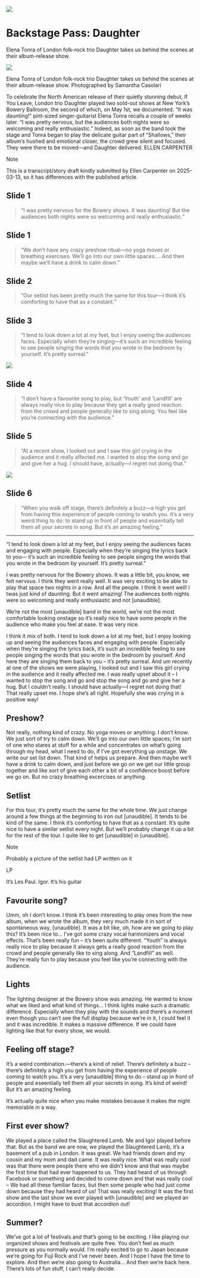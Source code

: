 <img src="/Images/daughter_carousel_v2.jpg">

# Backstage Pass: Daughter

Elena Tonra of London folk-rock trio Daughter takes us behind the scenes at their album-release show.

<img src="/Images/daughter_landingcoverlandscape840x644.jpg">

Elena Tonra of London folk-rock trio Daughter takes us behind the scenes at their album-release show. Photographed by Samantha Casolari

To celebrate the North American release of their quietly stunning debut, If You Leave, London trio Daughter played two sold-out shows at New York’s Bowery Ballroom, the second of which, on May 1st, we documented. “It was daunting!” pint-sized singer-guitarist Elena Tonra recalls a couple of weeks later. “I was pretty nervous, but the audiences both nights were so welcoming and really enthusiastic.” Indeed, as soon as the band took the stage and Tonra began to play the delicate guitar part of “Shallows,” their album’s hushed and emotional closer, the crowd grew silent and focused. They were there to be moved—and Daughter delivered. ELLEN CARPENTER

> [!NOTE] 
> This is a transcript/story draft kindly submitted by Ellen Carpenter on 2025-03-13, so it has differences with the published article.

## Slide 1
>“I was pretty nervous for the Bowery shows. It was daunting! But the audiences both nights were so welcoming and really enthusiastic.”

## Slide 1
>“We don’t have any crazy preshow ritual—no yoga moves or breathing exercises. We’ll go into our own little spaces…. And then maybe we’ll have a drink to calm down.”

## Slide 2
>“Our setlist has been pretty much the same for this tour—I think it’s comforting to have that as a constant.”

## Slide 3
>“I tend to look down a lot at my feet, but I enjoy seeing the audiences faces. Especially when they’re singing—it’s such an incredible feeling to see people singing the words that you wrote in the bedroom by yourself. It’s pretty surreal.”

<img src="/Images/tumblr_mno8wltHBz1rjeo3to1_1280.jpg">

## Slide 4
>“I don’t have a favourite song to play, but ‘Youth’ and ‘Landfill’ are always really nice to play because they get a really good reaction from the crowd and people generally like to sing along. You feel like you’re connecting with the audience.”

## Slide 5
>“At a recent show, I looked out and I saw this girl crying in the audience and it really affected me. I wanted to stop the song and go and give her a hug. I should have, actually—I regret not doing that.”

<img src="/Images/tumblr_mno910UKoj1rjeo3to1_1280.jpg">

## Slide 6
>“When you walk off stage, there’s definitely a buzz—a high you get from having this experience of people coming to watch you. It’s a very weird thing to do: to stand up in front of people and essentially tell them all your secrets in song. But it’s an amazing feeling.”

---

“I tend to look down a lot at my feet, but I enjoy seeing the audiences faces and engaging with people. Especially when they’re singing the lyrics back to you— it’s such an incredible feeling to see people singing the words that you wrote in the bedroom by yourself. It’s pretty surreal.”

I was pretty nervous for the Bowery shows. It was a little bit, you know, we felt nervous. I think they went really well. It was very exciting to be able to play that space two nights in a row. And all the people. I think it went well! I twas just kind of daunting. But it went amazing! The audiences both nights were so welcoming and really enthusiastic and not [unaudible].

We’re not the most [unaudible] band in the world, we’re not the most comfortable looking onstage so it’s really nice to have some people in the audience who make you feel at ease. It was very nice.

I think it mix of both. I tend to look down a lot at my feet, but I enjoy looking up and seeing the audiences faces and engaging with people. Especially when they’re singing the lyrics back, it’s such an incredible feeling to see people singing the words that you wrote in the bedroom by yourself. And here they are singing them back to you – it’s pretty surreal. And um recently at one of the shows we were playing, I looked out and I saw this girl crying in the audience and it really affected me. I was really upset about it – I wanted to stop the song and go and stop the song and go and give her a hug. But I couldn’t really. I should have actually—I regret not doing that! That really upset me. I hope she’s all right. Hopefully she was crying in a positive way!

## Preshow? 

Not really, nothing kind of crazy. No yoga moves or anything. I don’t know. We just sort of try to calm down. We’ll go into our own little spaces; I’m sort of one who stares at stuff for a while and concentrates on what’s going through my head, what I need to do, if I’ve got everything up onstage. We write our set list down. That kind of helps us prepare. And then maybe we’ll have a drink to calm down, and just before we go on we get our little group together and like sort of give each other a bit of a confidence boost before we go on. But no crazy breathing excercises or anything. 

## Setlist

For this tour, it’s pretty much the same for the whole time. We just change around a few things at the beginning to iron out [unaudible]. It tends to be kind of the same. I think it’s comforting to have that as a constant. It’s quite nice to have a similar setlist every night. But we’ll probably change it up a bit for the rest of the tour. I quite like to get [unaudible] in [unaudible].

> [!NOTE] 
> Probably a picture of the setlist had LP written on it

LP

It’s Les Paul. Igor. It’s his guitar

## Favourite song?

Umm, oh I don’t know. I think it’s been interesting to play ones from the new album, when we wrote the album, they very much made it in sort of spontaneous way, [unaudible]. It was a bit like, oh, how are we going to play this? It’s been nice to… I’ve got some crazy vocal harmonizers and vocal effects. That’s been really fun – it’s been quite different. “Youth” is always really nice to play because it always gets a really good reaction from the crowd and people generally like to sing along. And “Landfill” as well. They’re really fun to play because you feel like you’re connecting with the audience. 

## Lights

The lighting designer at the Bowery show was amazing. He wanted to know what we liked and what kind of things… I think lights make such a dramatic difference. Especially when they play with the sounds and there’s a moment even though you can’t see the full display because we’re in it, I could feel it and it was incredible. It makes a massive difference. If we could have lighting like that for every show, we would.

## Feeling off stage?

It’s a weird combination.—there’s a kind of relief. There’s definitely a buzz – there’s definitely a high you get from having the experience of people coming to watch you. It’s a very [unaudible] thing to do – stand up in front of people and eseentially tell them all your secrets in song. It’s kind of weird! But it’s an amazing feeling. 

It’s actually quite nice when you make mistakes because it makes the night memorable in a way. 

## First ever show?

We played a place called the Slaughtered Lamb. Me and Igor played before that. But as the band we are now, we played the Slaughtered Lamb, it’s a basement of a pub in London. It was great. We had friends down and my cousin and my mom and dad came. It was really nice. What was really cool was that there were people there who we didn’t know and that was maybe the first time that had ever happened to us. They had heard of us through Facebook or something and decided to come down and that was really cool – We had all these familiar faces, but then some people who had just come down because they had heard of us! That was really exciting! It was the first show and the last show we ever played with [unaudible] and we played an accordion. I might have to bust that accordion out!

## Summer?

We’ve got a lot of festivals and that’s going to be exciting. I like playing our organized shows and festivals are quite free. You don’t feel as much pressure as you normally would. I’m really excited to go to Japan because we’re going for Fuji Rock and I’ve never been. And I hope I have the time to explore. And then we’re also going to Australia… And then we’re back here. There’s lots of fun stuff, I can’t really decide.

